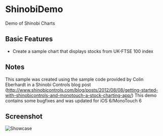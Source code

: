 ShinobiDemo
=======================

Demo of Shinobi Charts

Basic Features
-----------------------
  * Create a sample chart that displays stocks from UK-FTSE 100 index

Notes
-----------------------
This sample was created using the sample code provided by Colin Eberhardt in a Shinobi Controls blog post (http://www.shinobicontrols.com/blog/posts/2012/08/08/getting-started-with-shinobicontrols-and-monotouch-a-stock-charting-app/)
This demo contains some bugfixes and was updated for iOS 6/MonoTouch 6

Screenshot
-----------------------
![Showcase](https://raw.github.com/jheerman/ShinobiDemo/master/docs/screenshots/monotouchstockchart.jpg)

